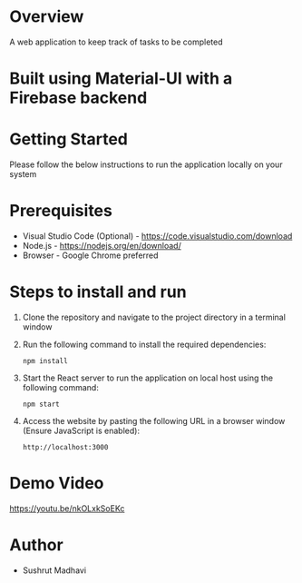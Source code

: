 # Overview
A web application to keep track of tasks to be completed

# Built using Material-UI with a Firebase backend

# Getting Started
Please follow the below instructions to run the application locally on your system

# Prerequisites
* Visual Studio Code (Optional) - https://code.visualstudio.com/download
* Node.js - https://nodejs.org/en/download/
* Browser - Google Chrome preferred

# Steps to install and run

1. Clone the repository and navigate to the project directory in a terminal window

2. Run the following command to install the required dependencies:

    ``` npm install ```

3. Start the React server to run the application on local host using the following command:

    ``` npm start ```
    
4. Access the website by pasting the following URL in a browser window (Ensure JavaScript is enabled):

    ```http://localhost:3000```


# Demo Video
https://youtu.be/nkOLxkSoEKc

# Author
* Sushrut Madhavi
